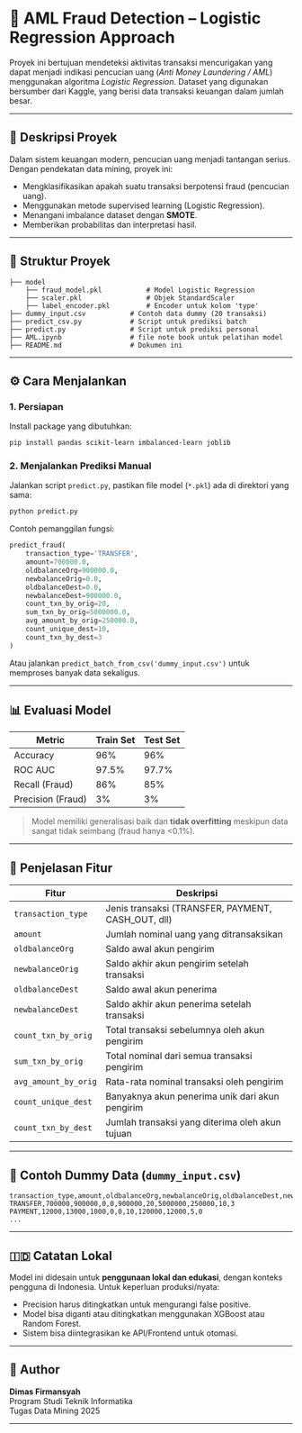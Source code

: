 
# 💼 AML Fraud Detection – Logistic Regression Approach

Proyek ini bertujuan mendeteksi aktivitas transaksi mencurigakan yang dapat menjadi indikasi pencucian uang (*Anti Money Laundering / AML*) menggunakan algoritma *Logistic Regression*. Dataset yang digunakan bersumber dari Kaggle, yang berisi data transaksi keuangan dalam jumlah besar.

---

## 📌 Deskripsi Proyek

Dalam sistem keuangan modern, pencucian uang menjadi tantangan serius. Dengan pendekatan data mining, proyek ini:
- Mengklasifikasikan apakah suatu transaksi berpotensi fraud (pencucian uang).
- Menggunakan metode supervised learning (Logistic Regression).
- Menangani imbalance dataset dengan **SMOTE**.
- Memberikan probabilitas dan interpretasi hasil.

---

## 📁 Struktur Proyek

```
├── model
    ├── fraud_model.pkl           # Model Logistic Regression
    ├── scaler.pkl                # Objek StandardScaler
    ├── label_encoder.pkl         # Encoder untuk kolom 'type'
├── dummy_input.csv           # Contoh data dummy (20 transaksi)
├── predict_csv.py            # Script untuk prediksi batch
├── predict.py                # Script untuk prediksi personal
├── AML.ipynb                 # file note book untuk pelatihan model
├── README.md                 # Dokumen ini
```

---

## ⚙️ Cara Menjalankan

### 1. Persiapan
Install package yang dibutuhkan:
```bash
pip install pandas scikit-learn imbalanced-learn joblib
```

### 2. Menjalankan Prediksi Manual
Jalankan script `predict.py`, pastikan file model (`*.pkl`) ada di direktori yang sama:
```bash
python predict.py
```

Contoh pemanggilan fungsi:
```python
predict_fraud(
    transaction_type='TRANSFER',
    amount=700000.0,
    oldbalanceOrg=900000.0,
    newbalanceOrig=0.0,
    oldbalanceDest=0.0,
    newbalanceDest=900000.0,
    count_txn_by_orig=20,
    sum_txn_by_orig=5000000.0,
    avg_amount_by_orig=250000.0,
    count_unique_dest=10,
    count_txn_by_dest=3
)
```

Atau jalankan `predict_batch_from_csv('dummy_input.csv')` untuk memproses banyak data sekaligus.

---

## 📊 Evaluasi Model

| Metric              | Train Set | Test Set |
|---------------------|-----------|----------|
| Accuracy            | 96%       | 96%      |
| ROC AUC             | 97.5%     | 97.7%    |
| Recall (Fraud)      | 86%       | 85%      |
| Precision (Fraud)   | 3%        | 3%       |

> Model memiliki generalisasi baik dan **tidak overfitting** meskipun data sangat tidak seimbang (fraud hanya <0.1%).

---

## 🔢 Penjelasan Fitur

| Fitur                  | Deskripsi                                                                 |
|------------------------|---------------------------------------------------------------------------|
| `transaction_type`     | Jenis transaksi (TRANSFER, PAYMENT, CASH_OUT, dll)                        |
| `amount`               | Jumlah nominal uang yang ditransaksikan                                   |
| `oldbalanceOrg`        | Saldo awal akun pengirim                                                  |
| `newbalanceOrig`       | Saldo akhir akun pengirim setelah transaksi                               |
| `oldbalanceDest`       | Saldo awal akun penerima                                                  |
| `newbalanceDest`       | Saldo akhir akun penerima setelah transaksi                               |
| `count_txn_by_orig`    | Total transaksi sebelumnya oleh akun pengirim                             |
| `sum_txn_by_orig`      | Total nominal dari semua transaksi pengirim                               |
| `avg_amount_by_orig`   | Rata-rata nominal transaksi oleh pengirim                                 |
| `count_unique_dest`    | Banyaknya akun penerima unik dari akun pengirim                           |
| `count_txn_by_dest`    | Jumlah transaksi yang diterima oleh akun tujuan                           |

---

## 📁 Contoh Dummy Data (`dummy_input.csv`)

```csv
transaction_type,amount,oldbalanceOrg,newbalanceOrig,oldbalanceDest,newbalanceDest,count_txn_by_orig,sum_txn_by_orig,avg_amount_by_orig,count_unique_dest,count_txn_by_dest
TRANSFER,700000,900000,0,0,900000,20,5000000,250000,10,3
PAYMENT,12000,13000,1000,0,0,10,120000,12000,5,0
...
```

---

## 🇮🇩 Catatan Lokal

Model ini didesain untuk **penggunaan lokal dan edukasi**, dengan konteks pengguna di Indonesia. Untuk keperluan produksi/nyata:
- Precision harus ditingkatkan untuk mengurangi false positive.
- Model bisa diganti atau ditingkatkan menggunakan XGBoost atau Random Forest.
- Sistem bisa diintegrasikan ke API/Frontend untuk otomasi.

---

## 👤 Author

**Dimas Firmansyah**  
Program Studi Teknik Informatika  
Tugas Data Mining 2025

---
